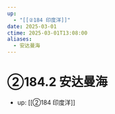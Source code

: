 ```yaml
---
up:
  - "[[②184 印度洋]]"
date: 2025-03-01
ctime: 2025-03-01T13:08:00
aliases:
  - 安达曼海
---
```


# ②184.2 安达曼海

- up: [[②184 印度洋]]
